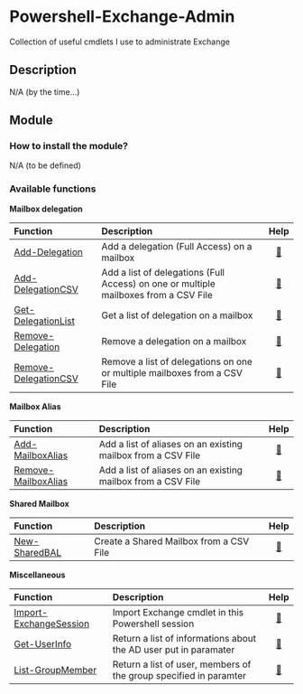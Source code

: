 # Powershell-Exchange-Admin

Collection of useful cmdlets I use to administrate Exchange

## Description

N/A (by the time...)

## Module

### How to install the module?

N/A (to be defined)

### Available functions

**Mailbox delegation**

| Function | Description | Help |
| :--- | :--- | :---: |
| [Add-Delegation](Module/ExchAdmin/Functions/Add-Delegation.ps1) | Add a delegation (Full Access) on a mailbox | [:book:](Documentation/Functions/Add-Delegation.md) |
| [Add-DelegationCSV](Module/ExchAdmin/Functions/Add-DelegationCSV.ps1) | Add a list of delegations (Full Access) on one or multiple mailboxes from a CSV File | [:book:](Documentation/Functions/Add-DelegationCSV.md) |
| [Get-DelegationList](Module/ExchAdmin/Functions/Get-Delegation.ps1) | Get a list of delegation on a mailbox | [:book:](Documentation/Functions/Get-Delegation.md) |
| [Remove-Delegation](Module/ExchAdmin/Functions/Remove-Delegation.ps1) | Remove a delegation on a mailbox | [:book:](Documentation/Functions/Remove-Delegation.md) |
| [Remove-DelegationCSV](Module/ExchAdmin/Functions/Remove-DelegationCSV.ps1) | Remove a list of delegations on one or multiple mailboxes from a CSV File | [:book:](Documentation/Functions/Remove-DelegationCSV.md) |

**Mailbox Alias**

| Function | Description | Help |
| :--- | :--- | :---: |
| [Add-MailboxAlias](Module/ExchAdmin/Functions/Add-MailboxAlias.ps1) | Add a list of aliases on an existing mailbox from a CSV File | [:book:](Documentation/Functions/Add-MailboxAlias.md) |
| [Remove-MailboxAlias](Module/ExchAdmin/Functions/Remove-MailboxAlias.ps1) | Add a list of aliases on an existing mailbox from a CSV File | [:book:](Documentation/Functions/Remove-MailboxAlias.md) |


**Shared Mailbox**

| Function | Description | Help |
| :--- | :--- | :---: |
| [New-SharedBAL](Module/ExchAdmin/Functions/New-SharedBAL.ps1) | Create a Shared Mailbox from a CSV File | [:book:](Documentation/Functions/New-SharedBAL.md) |

**Miscellaneous**

| Function | Description | Help |
| :--- | :--- | :---: |
| [Import-ExchangeSession](Module/ExchAdmin/Functions/Import-ExchangeSession.ps1) | Import Exchange cmdlet in this Powershell session | [:book:](Documentation/Functions/Import-ExchangeSession.md) |
| [Get-UserInfo](Module/ExchAdmin/Functions/Get-UserInfo.ps1) | Return a list of informations about the AD user put in paramater | [:book:](Documentation/Functions/Get-UserInfo.md) |
| [List-GroupMember](Module/ExchAdmin/Functions/List-GroupMember.ps1) | Return a list of user, members of the group specified in paramter  | [:book:](Documentation/Functions/List-GroupMember.md) |